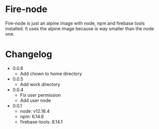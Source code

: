 # Fire-node

Fire-node is just an alpine image with node, npm and firebase tools installed.
It uses the alpine image because is way smaller than the node one.

# Changelog

- 0.0.6
  - Add chown to home directory
- 0.0.5
  - Add work directory
- 0.0.4
  - Fix user permission
  - Add user node
- 0.0.1
  - node: v12.18.4
  - npm: 6.14.6
  - firebase-tools: 8.14.1
